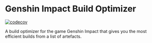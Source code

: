 # Genshin Impact Build Optimizer

[![codecov](https://codecov.io/gh/FabienCH/genshin-bo/branch/master/graph/badge.svg?token=8J0V6BXITX)](https://codecov.io/gh/FabienCH/genshin-bo)

A build optimizer for the game Genshin Impact that gives you the most efficient builds from a list of artefacts.